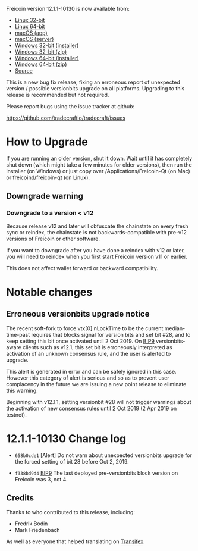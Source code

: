 Freicoin version 12.1.1-10130 is now available from:

  * [Linux 32-bit](https://s3.amazonaws.com/in.freico.stable/freicoin-v12.1.1-10130-linux32.tar.gz)
  * [Linux 64-bit](https://s3.amazonaws.com/in.freico.stable/freicoin-v12.1.1-10130-linux64.tar.gz)
  * [macOS (app)](https://s3.amazonaws.com/in.freico.stable/freicoin-v12.1.1-10130-osx.dmg)
  * [macOS (server)](https://s3.amazonaws.com/in.freico.stable/freicoin-v12.1.1-10130-osx64.tar.gz)
  * [Windows 32-bit (installer)](https://s3.amazonaws.com/in.freico.stable/freicoin-v12.1.1-10130-win32-setup.exe)
  * [Windows 32-bit (zip)](https://s3.amazonaws.com/in.freico.stable/freicoin-v12.1.1-10130-win32.zip)
  * [Windows 64-bit (installer)](https://s3.amazonaws.com/in.freico.stable/freicoin-v12.1.1-10130-win64-setup.exe)
  * [Windows 64-bit (zip)](https://s3.amazonaws.com/in.freico.stable/freicoin-v12.1.1-10130-win64.zip)
  * [Source](https://github.com/tradecraftio/tradecraft/archive/v12.1.1-10130.zip)

This is a new bug fix release, fixing an erroneous report of
unexpected version / possible versionbits upgrade on all platforms.
Upgrading to this release is recommended but not required.

Please report bugs using the issue tracker at github:

  https://github.com/tradecraftio/tradecraft/issues

How to Upgrade
==============

If you are running an older version, shut it down. Wait until it has
completely shut down (which might take a few minutes for older
versions), then run the installer (on Windows) or just copy over
/Applications/Freicoin-Qt (on Mac) or freicoind/freicoin-qt (on
Linux).

Downgrade warning
-----------------

### Downgrade to a version < v12

Because release v12 and later will obfuscate the chainstate on every
fresh sync or reindex, the chainstate is not backwards-compatible with
pre-v12 versions of Freicoin or other software.

If you want to downgrade after you have done a reindex with v12 or
later, you will need to reindex when you first start Freicoin version
v11 or earlier.

This does not affect wallet forward or backward compatibility.

Notable changes
===============

Erroneous versionbits upgrade notice
------------------------------------

The recent soft-fork to force vtx[0].nLockTime to be the current
median-time-past requires that blocks signal for version bits and set
bit #28, and to keep setting this bit once activated until 2 Oct 2019.
On [BIP9][] versionbits-aware clients such as v12.1, this set bit is
erroneously interpreted as activation of an unknown consensus rule,
and the user is alerted to upgrade.

This alert is generated in error and can be safely ignored in this
case.  However this category of alert is serious and so as to prevent
user complacency in the future we are issuing a new point release to
eliminate this warning.

Beginning with v12.1.1, setting versionbit #28 will not trigger
warnings about the activation of new consensus rules until 2 Oct 2019
(2 Apr 2019 on testnet).

[BIP9]: https://github.com/bitcoin/bips/blob/master/bip-0009.mediawiki

12.1.1-10130 Change log
=======================

- `658b0cde1` [Alert]
  Do not warn about unexpected versionbits upgrade for the forced
  setting of bit 28 before Oct 2, 2019.

- `f338bd9d4` [BIP9]
  The last deployed pre-versionbits block version on Freicoin was 3, not 4.

Credits
--------

Thanks to who contributed to this release, including:

- Fredrik Bodin
- Mark Friedenbach

As well as everyone that helped translating on [Transifex](https://www.transifex.com/tradecraft/freicoin-1/).
